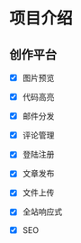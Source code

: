 # 项目介绍
## 创作平台
- [x] 图片预览
- [x] 代码高亮
- [x] 邮件分发
- [x] 评论管理
- [x] 登陆注册
- [x] 文章发布
- [x] 文件上传
- [x] 全站响应式
- [x] SEO

